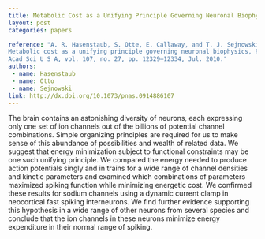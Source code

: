```yaml
---
title: Metabolic Cost as a Unifying Principle Governing Neuronal Biophysics
layout: post
categories: papers

reference: "A. R. Hasenstaub, S. Otte, E. Callaway, and T. J. Sejnowski,
Metabolic cost as a unifying principle governing neuronal biophysics, Proc Natl
Acad Sci U S A, vol. 107, no. 27, pp. 12329–12334, Jul. 2010."
authors: 
 - name: Hasenstaub
 - name: Otto
 - name: Sejnowski
link: http://dx.doi.org/10.1073/pnas.0914886107
---
```


The brain contains an astonishing diversity of neurons, each expressing only
one set of ion channels out of the billions of potential channel combinations.
Simple organizing principles are required for us to make sense of this
abundance of possibilities and wealth of related data. We suggest that energy
minimization subject to functional constraints may be one such unifying
principle. We compared the energy needed to produce action potentials singly
and in trains for a wide range of channel densities and kinetic parameters and
examined which combinations of parameters maximized spiking function while
minimizing energetic cost. We confirmed these results for sodium channels using
a dynamic current clamp in neocortical fast spiking interneurons. We find
further evidence supporting this hypothesis in a wide range of other neurons
from several species and conclude that the ion channels in these neurons
minimize energy expenditure in their normal range of spiking.
